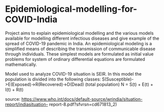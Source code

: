 # Epidemiological-modelling-for-COVID-India

Project aims to explain epidemiological modelling and the various models
available for modelling different infectious diseases and give example of the
spread of COVID-19 pandemic in India.
An epidemiological modeling is a simplified means of describing the
transmission of communicable disease through individuals. These simplest
models are formulated as initial value problems for system of ordinary
differential equations are formulated mathematically.

Model used to analyze COVID-19 situation is SEIR. In this model the
population is divided into the following classes:
S(Susceptible)->E(Exposed)->R(Recovered)->D(Dead)
(total population) N = S(t) + E(t) + I(t) + R(t)

source: https://www.who.int/docs/default-source/wrindia/situation-report/indiasituation-
report-8.pdf?sfvrsn=cd671813_2)
